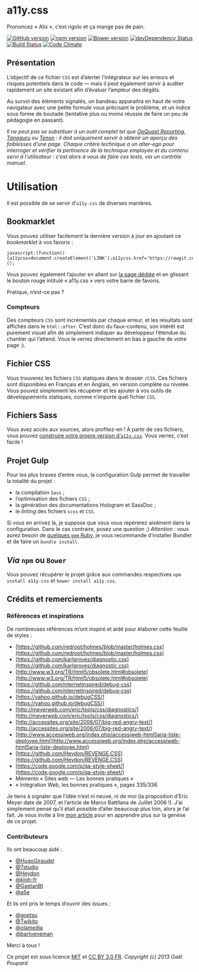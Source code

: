a11y.css
========

Prononcez « Alix », c’est rigolo et ça mange pas de pain.

[![GitHub version](https://badge.fury.io/gh/ffoodd%2Fa11y.css.svg)](https://badge.fury.io/gh/ffoodd%2Fa11y.css) [![npm version](https://badge.fury.io/js/a11y.css.svg)](https://badge.fury.io/js/a11y.css) [![Bower version](https://badge.fury.io/bo/a11y.css.svg)](https://badge.fury.io/bo/a11y.css) [![devDependency Status](https://david-dm.org/ffoodd/a11y.css/dev-status.svg)](https://david-dm.org/ffoodd/a11y.css#info=devDependencies) [![Build Status](https://travis-ci.org/ffoodd/a11y.css.svg?branch=master)](https://travis-ci.org/ffoodd/a11y.css) [![Code Climate](https://codeclimate.com/github/ffoodd/a11y.css/badges/gpa.svg)](https://codeclimate.com/github/ffoodd/a11y.css)

## Présentation

L’objectif de ce fichier `CSS` est d’alerter l’intégrateur sur les erreurs et risques potentiels dans le code — mais il peut également servir à auditer rapidement un site existant afin d’évaluer l’ampleur des dégâts.

Au survol des éléments signalés, un bandeau apparaitra en haut de votre navigateur avec une petite formule vous précisant le problème, et un indice sous forme de boutade (tentative plus ou moins réussie de faire un peu de pédagogie en passant).

*Il ne peut pas se substituer à un outil complet tel que [OpQuast Reporting](http://reporting.opquast.com/fr/), [Tanaguru](http://www.tanaguru.com/fr/) ou [Tenon](http://tenon.io/) : il doit uniquement servir à obtenir un aperçu des faiblesses d’une page. Chaque critère technique a un alter-ego pour interroger et vérifier la pertinence de la technique employée et du contenu servi à l’utilisateur : c’est alors à vous de faire ces tests, via un contrôle manuel.*

# Utilisation

Il est possible de se servir dʼ`a11y.css` de diverses manières.

## Bookmarklet

Vous pouvez utiliser facilement la dernière version à jour en ajoutant ce *bookmarklet* à vos favoris :
```
javascript:(function(){a11ycss=document.createElement('LINK');a11ycss.href='https://rawgit.com/ffoodd/a11y.css/master/a11y.css';a11ycss.rel='stylesheet';a11ycss.media='all';document.body.appendChild(a11ycss);})();
```
Vous pouvez également l’ajouter en allant sur [la page dédiée](http://ffoodd.github.io/a11y.css/) et en glissant le bouton rouge intitulé « a11y.css » vers votre barre de favoris.

Pratique, n’est-ce pas ?

### Compteurs

Des compteurs `CSS` sont incrémentés par chaque erreur, et les résultats sont affichés dans le `html::after`. C’est donc du faux-contenu, son intérêt est purement visuel afin de simplement indiquer au développeur l’étendue du chantier qui l’attend. Vous le verrez directement en bas à gauche de votre page :).

## Fichier CSS

Vous trouverez les fichiers `CSS` statiques dans le dossier `/CSS`.
Ces fichiers sont disponibles en Français et en Anglais, en version complète ou nivelée.
Vous pouvez simplement les récupérer et les ajouter à vos outils de développements statiques,
comme n’importe quel fichier `CSS`.

## Fichiers Sass

Vous avez accès aux sources, alors profitez-en !
À partir de ces fichiers, vous pouvez [construire votre propre version d’`a11y.css`](https://github.com/ffoodd/a11y.css/blob/master/CUSTOMIZE-fr.md).
Vous verrez, c’est facile !

## Projet Gulp

Pour les plus braves d’entre vous, la configuration Gulp permet de travailler la totalité du projet :
* la compilation `Sass` ;
* l’optimisation des fichiers `CSS` ;
* la génération des documentations Hologram et SassDoc ;
* le *linting* des fichiers `scss` et `CSS`.

Si vous en arrivez là, je suppose que vous vous repèrerez aisément dans la configuration. Dans le cas contraire, posez une question ;)
*Attention* : vous aurez besoin de [quelques `gem` Ruby](https://github.com/ffoodd/a11y.css/blob/master/Gemfile), je vous recommande d’installer Bundler et de faire un `bundle install`.


## *Via* `npm` ou `Bower`

Vous pouvez récupérer le projet grâce aux commandes respectives `npm install a11y.css` et `bower install a11y.css`.

## Crédits et remerciements

### Références et inspirations

De nombreuses références m’ont inspiré et aidé pour élaborer cette feuille de styles :

* [https://github.com/redroot/holmes/blob/master/holmes.css](https://github.com/redroot/holmes/blob/master/holmes.css)
* [https://github.com/karlgroves/diagnostic.css](https://github.com/karlgroves/diagnostic.css)
* [http://www.w3.org/TR/html5/obsolete.html#obsolete](http://www.w3.org/TR/html5/obsolete.html#obsolete)
* [https://github.com/nternetinspired/debug-css](https://github.com/nternetinspired/debug-css)
* [https://yahoo.github.io/debugCSS/](https://yahoo.github.io/debugCSS/)
* [http://meyerweb.com/eric/tools/css/diagnostics/](http://meyerweb.com/eric/tools/css/diagnostics/)
* [http://accessites.org/site/2006/07/big-red-angry-text/](http://accessites.org/site/2006/07/big-red-angry-text/)
* [http://www.accessiweb.org/index.php/accessiweb-html5aria-liste-deployee.html](http://www.accessiweb.org/index.php/accessiweb-html5aria-liste-deployee.html)
* [https://github.com/Heydon/REVENGE.CSS](https://github.com/Heydon/REVENGE.CSS)
* [https://code.google.com/p/qa-style-sheet/](https://code.google.com/p/qa-style-sheet/)
* Mémento « Sites web — Les bonnes pratiques »
* « Intégration Web, les bonnes pratiques », pages 335/336

Je tiens à signaler que l’idée n’est ni neuve, ni de moi (la proposition d’Eric Meyer date de 2007, et l’article de Marco Battilana de Juillet 2006 !). J’ai simplement pensé qu’il était possible d’aller beaucoup plus loin, alors je l’ai fait. Je vous invite à lire [mon article](http://www.ffoodd.fr/a11y-cssun-credo/) pour en apprendre plus sur la genèse de ce projet.

### Contributeurs

Ils ont beaucoup aidé :
* [@HugoGiraudel](https://twitter.com/HugoGiraudel)
* [@7studio](https://twitter.com/7studio)
* [@Heydon](https://twitter.com/heydonworks)
* [@kloh-fr](https://twitter.com/klohFR)
* [@GaetanBt](https://twitter.com/GaetanBt)
* [@a5e](https://github.com/a5e)

Et ils ont pris le temps d’ouvrir des issues :
* [@goetsu](https://twitter.com/goetsu)
* [@Twikito](https://twitter.com/twikito)
* [@olamedia](https://github.com/olamedia)
* [@bartveneman](http://bveneman.nl/)

Merci à tous !

Ce projet est sous licence [MIT](http://opensource.org/licenses/MIT "The MIT licence") et [CC BY 3.0 FR](http://creativecommons.org/licenses/by/3.0/fr/ "Explications de la licence").
*Copyright (c) 2013 Gaël Poupard*
